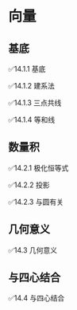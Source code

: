 # 向量

## 基底

✅14.1.1 基底

✅14.1.2 建系法

✅14.1.3 三点共线

✅14.1.4 等和线

## 数量积

✅14.2.1 极化恒等式

✅14.2.2 投影

✅14.2.3 与圆有关

## 几何意义

✅14.3 几何意义

## 与四心结合

✅14.4 与四心结合
